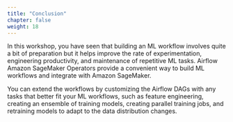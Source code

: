 ```yaml
---
title: "Conclusion"
chapter: false
weight: 18
---
```


In this workshop, you have seen that building an ML workflow involves quite a bit of preparation but it helps improve the rate of experimentation, engineering productivity, and maintenance of repetitive ML tasks. Airflow Amazon SageMaker Operators provide a convenient way to build ML workflows and integrate with Amazon SageMaker.

You can extend the workflows by customizing the Airflow DAGs with any tasks that better fit your ML workflows, such as feature engineering, creating an ensemble of training models, creating parallel training jobs, and retraining models to adapt to the data distribution changes.
